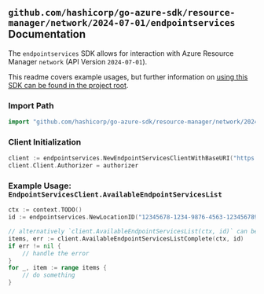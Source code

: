
## `github.com/hashicorp/go-azure-sdk/resource-manager/network/2024-07-01/endpointservices` Documentation

The `endpointservices` SDK allows for interaction with Azure Resource Manager `network` (API Version `2024-07-01`).

This readme covers example usages, but further information on [using this SDK can be found in the project root](https://github.com/hashicorp/go-azure-sdk/tree/main/docs).

### Import Path

```go
import "github.com/hashicorp/go-azure-sdk/resource-manager/network/2024-07-01/endpointservices"
```


### Client Initialization

```go
client := endpointservices.NewEndpointServicesClientWithBaseURI("https://management.azure.com")
client.Client.Authorizer = authorizer
```


### Example Usage: `EndpointServicesClient.AvailableEndpointServicesList`

```go
ctx := context.TODO()
id := endpointservices.NewLocationID("12345678-1234-9876-4563-123456789012", "locationName")

// alternatively `client.AvailableEndpointServicesList(ctx, id)` can be used to do batched pagination
items, err := client.AvailableEndpointServicesListComplete(ctx, id)
if err != nil {
	// handle the error
}
for _, item := range items {
	// do something
}
```

